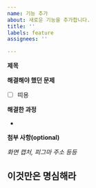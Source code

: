 ```yaml
---
name: 기능 추가
about: 새로운 기능을 추가합니다.
title: ''
labels: feature
assignees: ''

---
```


**제목**


**해결해야 했던 문제**

- [ ] 띠용

**해결한 과정**

- 

**첨부 사항(optional)**

*화면 캡처, 피그마 주소 등등*


**이것만은 명심해라**
-
